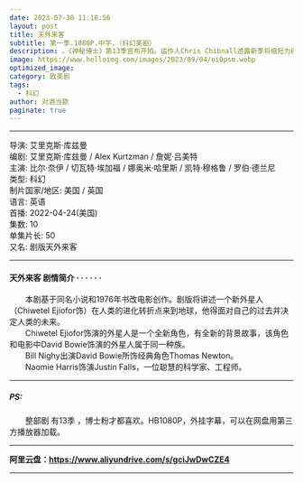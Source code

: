 ```yaml
---
date: 2023-07-30 11:18:56
layout: post
title: 天外来客
subtitle: 第一季.1080P.中字.（科幻美剧）
description: 。《神秘博士》第13季宣布开拍。运作人Chris Chibnall透露新季将缩短为8集，因为该剧拍摄的复杂性，在新冠疫情下拍每一集所需的时间延长了，“不过《神秘博士》的雄心、幽默、乐趣和惊吓是不会少的...
image: https://www.helloimg.com/images/2023/09/04/oi0psm.webp
optimized_image: 
category: 欧美剧
tags:
  - 科幻
author: 对酒当歌
paginate: true
---
```


---

导演: 艾里克斯·库兹曼  
编剧: 艾里克斯·库兹曼 / Alex Kurtzman / 詹妮·吕美特  
主演: 比尔·奈伊 / 切瓦特·埃加福 / 娜奥米·哈里斯 / 凯特·穆格鲁 / 罗伯·德兰尼  
类型: 科幻  
制片国家/地区: 美国 / 英国  
语言: 英语  
首播: 2022-04-24(美国)  
集数: 10  
单集片长: 50  
又名: 剧版天外来客  

---

#### 天外来客 剧情简介 · · · · · ·

　　本剧基于同名小说和1976年书改电影创作。剧版将讲述一个新外星人（Chiwetel Ejiofor饰）在人类的进化转折点来到地球，他得面对自己的过去并决定人类的未来。  
　　Chiwetel Ejiofor饰演的外星人是一个全新角色，有全新的背景故事，该角色和电影中David Bowie饰演的外星人属于同一种族。  
　　Bill Nighy出演David Bowie所饰经典角色Thomas Newton。  
　　Naomie Harris饰演Justin Falls，一位聪慧的科学家、工程师。  

---

##### PS:  

　　整部剧 有13季 ，博士粉才都喜欢。HB1080P，外挂字幕，可以在网盘用第三方播放器加载。

---

**阿里云盘：<https://www.aliyundrive.com/s/gciJwDwCZE4>**

---
